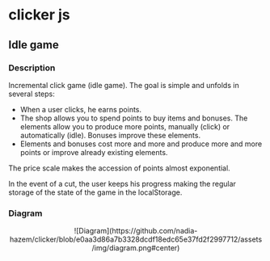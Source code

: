 # clicker js
## Idle game

### Description

Incremental click game (idle game). The goal is simple and unfolds
in several steps:
-  When a user clicks, he earns points.
- The shop allows you to spend points to buy
items and bonuses.
The elements allow you to produce more points, manually (click) or automatically (idle). Bonuses improve these elements.
- Elements and bonuses cost more and more and produce more and more points or improve already existing elements.

The price scale makes the accession of points almost exponential. 

In the event of a cut, the user keeps his progress making the regular storage of the state of the game in the localStorage.

### Diagram

<p align="center">
  ![Diagram](https://github.com/nadia-hazem/clicker/blob/e0aa3d86a7b3328dcdf18edc65e37fd2f2997712/assets/img/diagram.png#center)
</p>
